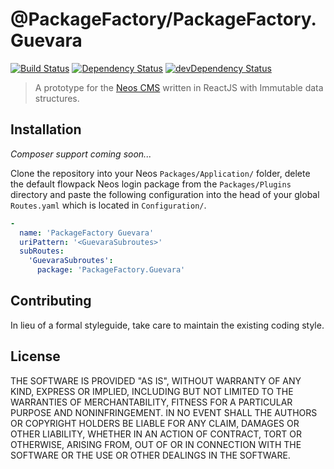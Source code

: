 # @PackageFactory/PackageFactory.Guevara
[![Build Status](https://travis-ci.org/PackageFactory/PackageFactory.Guevara.svg)](https://travis-ci.org/PackageFactory.Guevara) [![Dependency Status](https://david-dm.org/PackageFactory.Guevara.svg)](https://david-dm.org/PackageFactory.Guevara) [![devDependency Status](https://david-dm.org/PackageFactory.Guevara/dev-status.svg)](https://david-dm.org/PackageFactory.Guevara#info=devDependencies)

> A prototype for the [Neos CMS](https://www.neos.io/) written in ReactJS with Immutable data structures.

## Installation
*Composer support coming soon...*

Clone the repository into your Neos `Packages/Application/` folder, delete the default flowpack Neos login package from the `Packages/Plugins` directory
and paste the following configuration into the head of your global `Routes.yaml` which is located in `Configuration/`.
```yaml
-
  name: 'PackageFactory Guevara'
  uriPattern: '<GuevaraSubroutes>'
  subRoutes:
    'GuevaraSubroutes':
      package: 'PackageFactory.Guevara'
```

## Contributing
In lieu of a formal styleguide, take care to maintain the existing coding style.

## License
THE SOFTWARE IS PROVIDED "AS IS", WITHOUT WARRANTY OF ANY KIND, EXPRESS OR
IMPLIED, INCLUDING BUT NOT LIMITED TO THE WARRANTIES OF MERCHANTABILITY,
FITNESS FOR A PARTICULAR PURPOSE AND NONINFRINGEMENT. IN NO EVENT SHALL THE
AUTHORS OR COPYRIGHT HOLDERS BE LIABLE FOR ANY CLAIM, DAMAGES OR OTHER
LIABILITY, WHETHER IN AN ACTION OF CONTRACT, TORT OR OTHERWISE, ARISING FROM,
OUT OF OR IN CONNECTION WITH THE SOFTWARE OR THE USE OR OTHER DEALINGS IN
THE SOFTWARE.
